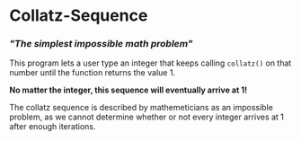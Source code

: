 # Collatz-Sequence
### *"The simplest impossible math problem"*
This program lets a user type an integer that keeps calling `collatz()` on that number until the function returns the value 1.

**No matter the integer, this sequence will eventually arrive at 1!**

The collatz sequence is described by mathemeticians as an impossible problem, as we cannot determine whether or not every integer arrives at 1 after enough iterations.
